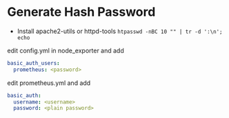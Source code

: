 # Generate Hash Password
- Install apache2-utils or httpd-tools
`htpasswd -nBC 10 "" | tr -d ':\n'; echo`

edit config.yml in node_exporter and add

```yaml
basic_auth_users:
  prometheus: <password>
```

edit prometheus.yml and add

```yaml
basic_auth:
  username: <username>
  password: <plain password>
```